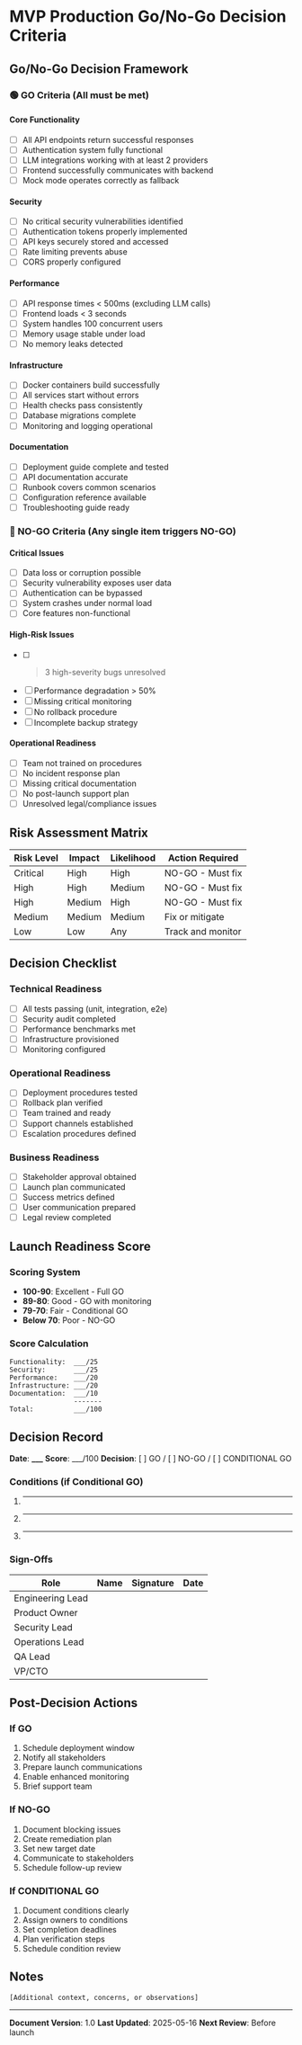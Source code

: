 # MVP Production Go/No-Go Decision Criteria

## Go/No-Go Decision Framework

### 🟢 GO Criteria (All must be met)

#### Core Functionality

- [ ] All API endpoints return successful responses
- [ ] Authentication system fully functional
- [ ] LLM integrations working with at least 2 providers
- [ ] Frontend successfully communicates with backend
- [ ] Mock mode operates correctly as fallback

#### Security

- [ ] No critical security vulnerabilities identified
- [ ] Authentication tokens properly implemented
- [ ] API keys securely stored and accessed
- [ ] Rate limiting prevents abuse
- [ ] CORS properly configured

#### Performance

- [ ] API response times < 500ms (excluding LLM calls)
- [ ] Frontend loads < 3 seconds
- [ ] System handles 100 concurrent users
- [ ] Memory usage stable under load
- [ ] No memory leaks detected

#### Infrastructure

- [ ] Docker containers build successfully
- [ ] All services start without errors
- [ ] Health checks pass consistently
- [ ] Database migrations complete
- [ ] Monitoring and logging operational

#### Documentation

- [ ] Deployment guide complete and tested
- [ ] API documentation accurate
- [ ] Runbook covers common scenarios
- [ ] Configuration reference available
- [ ] Troubleshooting guide ready

### 🔴 NO-GO Criteria (Any single item triggers NO-GO)

#### Critical Issues

- [ ] Data loss or corruption possible
- [ ] Security vulnerability exposes user data
- [ ] Authentication can be bypassed
- [ ] System crashes under normal load
- [ ] Core features non-functional

#### High-Risk Issues

- [ ] > 3 high-severity bugs unresolved
- [ ] Performance degradation > 50%
- [ ] Missing critical monitoring
- [ ] No rollback procedure
- [ ] Incomplete backup strategy

#### Operational Readiness

- [ ] Team not trained on procedures
- [ ] No incident response plan
- [ ] Missing critical documentation
- [ ] No post-launch support plan
- [ ] Unresolved legal/compliance issues

## Risk Assessment Matrix

| Risk Level | Impact | Likelihood | Action Required   |
| ---------- | ------ | ---------- | ----------------- |
| Critical   | High   | High       | NO-GO - Must fix  |
| High       | High   | Medium     | NO-GO - Must fix  |
| High       | Medium | High       | NO-GO - Must fix  |
| Medium     | Medium | Medium     | Fix or mitigate   |
| Low        | Low    | Any        | Track and monitor |

## Decision Checklist

### Technical Readiness

- [ ] All tests passing (unit, integration, e2e)
- [ ] Security audit completed
- [ ] Performance benchmarks met
- [ ] Infrastructure provisioned
- [ ] Monitoring configured

### Operational Readiness

- [ ] Deployment procedures tested
- [ ] Rollback plan verified
- [ ] Team trained and ready
- [ ] Support channels established
- [ ] Escalation procedures defined

### Business Readiness

- [ ] Stakeholder approval obtained
- [ ] Launch plan communicated
- [ ] Success metrics defined
- [ ] User communication prepared
- [ ] Legal review completed

## Launch Readiness Score

### Scoring System

- **100-90**: Excellent - Full GO
- **89-80**: Good - GO with monitoring
- **79-70**: Fair - Conditional GO
- **Below 70**: Poor - NO-GO

### Score Calculation

```
Functionality:  ___/25
Security:       ___/25
Performance:    ___/20
Infrastructure: ___/20
Documentation:  ___/10
                -------
Total:          ___/100
```

## Decision Record

**Date**: ******\_\_\_******
**Score**: \_\_\_/100
**Decision**: [ ] GO / [ ] NO-GO / [ ] CONDITIONAL GO

### Conditions (if Conditional GO)

1. ***
2. ***
3. ***

### Sign-Offs

| Role             | Name | Signature | Date |
| ---------------- | ---- | --------- | ---- |
| Engineering Lead |      |           |      |
| Product Owner    |      |           |      |
| Security Lead    |      |           |      |
| Operations Lead  |      |           |      |
| QA Lead          |      |           |      |
| VP/CTO           |      |           |      |

## Post-Decision Actions

### If GO

1. Schedule deployment window
2. Notify all stakeholders
3. Prepare launch communications
4. Enable enhanced monitoring
5. Brief support team

### If NO-GO

1. Document blocking issues
2. Create remediation plan
3. Set new target date
4. Communicate to stakeholders
5. Schedule follow-up review

### If CONDITIONAL GO

1. Document conditions clearly
2. Assign owners to conditions
3. Set completion deadlines
4. Plan verification steps
5. Schedule condition review

## Notes

```
[Additional context, concerns, or observations]
```

---

**Document Version**: 1.0
**Last Updated**: 2025-05-16
**Next Review**: Before launch
